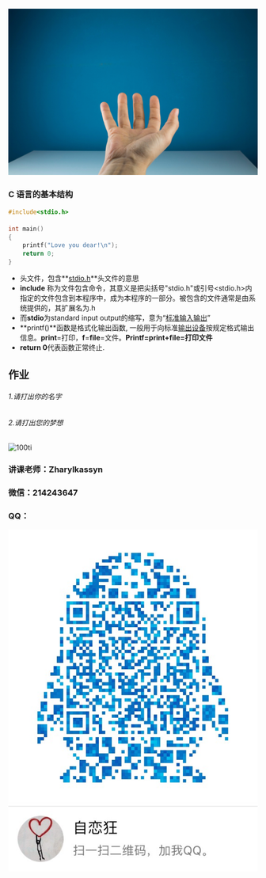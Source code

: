 ![100ti](https://github.com/Oralbay/C-programming/blob/master/01.jpg)

### C 语言的基本结构

```c
#include<stdio.h>

int main()
{
    printf("Love you dear!\n");
    return 0;
}
```

* 头文件，包含**[stdio.h](https://www.baidu.com/s?wd=stdio.h&tn=SE_PcZhidaonwhc_ngpagmjz&rsv_dl=gh_pc_zhidao)**头文件的意思
* **include** 称为文件包含命令，其意义是把尖括号"stdio.h"或引号<stdio.h>内指定的文件包含到本程序中，成为本程序的一部分。被包含的文件通常是由系统提供的，其扩展名为.h
* 而**stdio**为standard input output的缩写，意为“[标准输入输出](https://www.baidu.com/s?wd=%E6%A0%87%E5%87%86%E8%BE%93%E5%85%A5%E8%BE%93%E5%87%BA&tn=SE_PcZhidaonwhc_ngpagmjz&rsv_dl=gh_pc_zhidao)”
* **printf()**函数是格式化输出函数, 一般用于向标准[输出设备](https://www.baidu.com/s?wd=%E8%BE%93%E5%87%BA%E8%AE%BE%E5%A4%87&tn=SE_PcZhidaonwhc_ngpagmjz&rsv_dl=gh_pc_zhidao)按规定格式输出信息。**print**=打印，**f**=**file**=文件。**Printf=print+file=打印文件**
* **return 0**代表函数正常终止.

## 作业

###### 1.请打出你的名字

###### 2.请打出您的梦想

![100ti](https://github.com/Oralbay/C-programming/blob/master/02.jpg)

### **讲课老师：Zharylkassyn**

### 微信：214243647

### QQ：

![100ti](https://github.com/Oralbay/C-programming/blob/master/03.jpeg)







